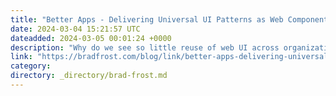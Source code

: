 ```yaml
---
title: "Better Apps - Delivering Universal UI Patterns as Web Components &#8211; Microsoft Research"
date: 2024-03-04 15:21:57 UTC
dateadded: 2024-03-05 00:01:24 +0000
description: "Why do we see so little reuse of web UI across organizations? Web projects freely use countless open libraries from npm and elsewhere, but it’s rare to find high-quality web UI code which is flexible and reliable enough for immediate […]"
link: "https://bradfrost.com/blog/link/better-apps-delivering-universal-ui-patterns-as-web-components-microsoft-research/"
category:
directory: _directory/brad-frost.md
---
```

